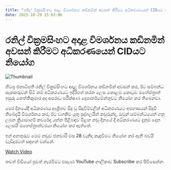 ```yaml
---
title: "රනිල් වික්‍රමසිංහට අදාළ විමර්ශනය කඩිනමින් අවසන් කිරීමට අධිකරණයෙන් CIDයට නියෝග"
date: 2025-10-29 15:03:06
---
```


# රනිල් වික්‍රමසිංහට අදාළ විමර්ශනය කඩිනමින් අවසන් කිරීමට අධිකරණයෙන් CIDයට නියෝග

![Thumbnail](https://helakuru.sgp1.cdn.digitaloceanspaces.com/esana/images/lib/ranil-wickramasinhe-court.jpg)

හිටපු ජනාධිපති රනිල් වික්‍රමසිංහට අදාළ විමර්ශනය කඩිනමින් අවසන් කර, ඊට සම්බන්ධ සැකකරුවන් සිටි නම් අධිකරණයට ඉදිරිපත් කරන ලෙස කොළඹ කොටුව මහේස්ත්‍රාත් ඉසුරු නෙත්තිකුමාර අද අපරාධ පරීක්ෂණ දෙපාර්තමේන්තුවට නියෝග කර තිබෙනවා.

පෙර දිනයේදී අධිකරණය ආශ්‍රිතව සිදු වූ සිදුවීම්වලින් අධිකරණයට අපහාසයක් සිදුවී තිබේදැයි විමර්ශනය කර, ඊට වගකිව යුතු පුද්ගලයින් කවුරුන්ද, ඔවුන් සම්බන්ධයෙන් ගනු ලබන ක්‍රියාමාර්ග කවරේද යන්න පිළිබඳව මීළඟ නඩු දිනයේ දී අධිකරණයට දැනුම් දෙන ලෙසයි මහෙස්ත්‍රාත්වරයා නියෝග කර ඇත්තේ‍.

ඉන් අනතුරුව මෙම නඩුව ජනවාරි මස 28 වැනිදා කැඳවීමට නියෝග කර ඇති බවයි වැඩිදුරටත් සඳහන් වන්නේ.

[Watch Video](https://youtube.com/embed/536hQ80kEQU)

තවත් වීඩියෝ පුවත් නැරඹීමට එසැණ YouTube නාලිකාව Subscribe කර පිවිසෙන්න.

